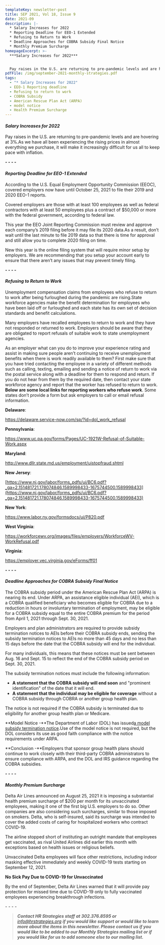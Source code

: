 ```yaml
---
templateKey: newsletter-post
title: SEP 2021, Vol 18, Issue 9
date: 2021-09
description: |-
  * Salary Increases for 2022
  * Reporting Deadline for EEO-1 Extended
  * Refusing to Return to Work
  * Deadline Approaches for COBRA Subsidy Final Notice
  * Monthly Premium Surcharge
homepageExcerpt: >-
  ***Salary Increases for 2022***


  Pay raises in the U.S. are returning to pre-pandemic levels and are hovering at 3%.As we have all been experiencing the rising prices in almost everything we purchase, it will make it increasingly difficult for us all to keep pace with inflation.
pdfFile: /img/september-2021-monthly-strategies.pdf
tags:
  - "* Salary Increases for 2022"
  - EEO-1 Reporting deadline
  - Refusing to return to work
  - COBRA Subsidy
  - American Rescue Plan Act (ARPA)
  - model notice
  - Health Premium Surcharge
---
```

#### ***Salary Increases for 2022***

Pay raises in the U.S. are returning to pre-pandemic levels and are hovering at 3%.As we have all been experiencing the rising prices in almost everything we purchase, it will make it increasingly difficult for us all to keep pace with inflation.

***\- - - -***

#### ***Reporting Deadline for EEO-1 Extended***

According to the U.S. Equal Employment Opportunity Commission (EEOC), covered employers now have until October 25, 2021 to file their 2019 and 2020 EEO-1 reports.

Covered employers are those with at least 100 employees as well as federal contractors with at least 50 employees plus a contract of $50,000 or more with the federal government, according to federal law.

This year the EEO Joint Reporting Commission must review and approve each company’s 2019 filing before it may file its 2020 data.As a result, don’t wait until the last minute to file 2019 data so that there is time for approval and still allow you to complete 2020 filing on time.

New this year is the online filing system that will require minor setup by employers. We are recommending that you setup your account early to ensure that there aren’t any issues that may prevent timely filing.

***\- - - -***

#### ***Refusing to Return to Work***

Unemployment compensation claims from employees who refuse to return to work after being furloughed during the pandemic are rising.State workforce agencies make the benefit determination for employees who have been laid off or furloughed and each state has its own set of decision standards and benefit calculations.

Many employers have recalled employees to return to work and they have not responded or returned to work. Employers should be aware that they are obligated to report refusals of suitable work to state unemployment agencies.

As an employer what can you do to improve your experience rating and assist in making sure people aren’t continuing to receive unemployment benefits when there is work readily available to them? First make sure that you have tried contacting the employee in a variety of different methods such as calling, texting, emailing and sending a notice of return to work via the postal service along with a deadline for them to respond and return. If you do not hear from them by the required date, then contact your state workforce agency and report that the worker has refused to return to work. **Below are some local links for reporting workers who refuse work**. Some states don’t provide a form but ask employers to call or email refusal information.

**Delaware**:

<https://delaware.service-now.com/sp/?id=dol_work_refusal>

**Pennsylvania**:

<https://www.uc.pa.gov/forms/Pages/UC-1921W-Refusal-of-Suitable-Work.aspx>

**Maryland**:

<http://www.dllr.state.md.us/employment/uistopfraud.shtml>

**New Jersey**:

[https://www.nj.gov/labor/forms_pdfs/ui/BC6.pdf?_ga=2.151481721.178074846.1589998433-1675744500.1589998433](https://www.nj.gov/labor/forms_pdfs/ui/BC6.pdf?_ga=2.151481721.178074846.1589998433-1675744500.1589998433)

**New York**:

<https://www.labor.ny.gov/formsdocs/ui/P820.pdf>

**West Virginia**:

<https://workforcewv.org/images/files/employers/WorkforceWV-WorkRefusal.pdf>

**Virginia**:

<https://employer.vec.virginia.gov/eForms/ff01>

***\- - - -***

#### ***Deadline Approaches for COBRA Subsidy Final Notice***

The COBRA subsidy period under the American Rescue Plan Act (ARPA) is nearing its end. Under ARPA, an assistance eligible individual (AEI), which is a COBRA qualified beneficiary who becomes eligible for COBRA due to a reduction in hours or involuntary termination of employment, may be eligible for a COBRA subsidy equal to the entire COBRA premium for the period from April 1, 2021 through Sept. 30, 2021.

Employers and plan administrators are required to provide subsidy termination notices to AEIs before their COBRA subsidy ends, sending the subsidy termination notices to AEIs no more than 45 days and no less than 15 days before the date that the COBRA subsidy will end for the individual.

For many individuals, this means that these notices must be sent between Aug. 16 and Sept. 15 to reflect the end of the COBRA subsidy period on Sept. 30, 2021.

The subsidy termination notices must include the following information:

* **A statement that the COBRA subsidy will end soon** and "prominent identification" of the date that it will end.
* **A statement that the individual may be eligible for coverage** without a COBRA subsidy through COBRA or another group health plan.

The notice is not required if the COBRA subsidy is terminated due to eligibility for another group health plan or Medicare.

**Model Notice -**The Department of Labor (DOL) has issued[a model subsidy termination notice](https://www.dol.gov/sites/dolgov/files/ebsa/laws-and-regulations/laws/cobra/premium-subsidy/notice-of-premium-assistance-expiration-premium.pdf).Use of the model notice is not required, but the DOL considers its use as good faith compliance with the notice requirements under ARPA.

**Conclusion -**Employers that sponsor group health plans should continue to work closely with their third-party COBRA administrators to ensure compliance with ARPA, and the DOL and IRS guidance regarding the COBRA subsidies.

***\- - - -***

#### ***Monthly Premium Surcharge***

Delta Air Lines announced on August 25, 2021 it is imposing a substantial health premium surcharge of $200 per month for its unvaccinated employees, making it one of the first big U.S. employers to do so. Other companies are also considering such surcharges, similar to those imposed on smokers. Delta, who is self-insured, said its surcharge was intended to cover the added costs of caring for hospitalized workers who contract COVID-19.

The airline stopped short of instituting an outright mandate that employees get vaccinated, as rival United Airlines did earlier this month with exceptions based on health issues or religious beliefs.

Unvaccinated Delta employees will face other restrictions, including indoor masking effective immediately and weekly COVID-19 tests starting on September 12, 2021.

**No Sick Pay Due to COVID-19 for Unvaccinated**

By the end of September, Delta Air Lines warned that it will provide pay protection for missed time due to COVID-19 only to fully vaccinated employees experiencing breakthrough infections.

\- - - -

> ***Contact HR Strategies staff at 302.376.8595 or** [info@hrstrategies.org](mailto:info@hrstrategies.org) **if you would like support or would like to learn more about the items in this newsletter. Please contact us if you would like to be added to our Monthly Strategies mailing list or if you would like for us to add someone else to our mailing list.***